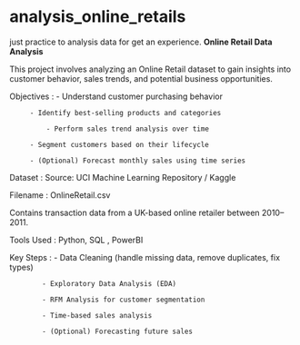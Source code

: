 # analysis_online_retails
just practice to analysis data for get an experience.
**Online Retail Data Analysis**

This project involves analyzing an Online Retail dataset to gain insights into customer behavior, sales trends, and potential business opportunities.

Objectives : - Understand customer purchasing behavior

	     - Identify best-selling products and categories

             - Perform sales trend analysis over time

	     - Segment customers based on their lifecycle

	     - (Optional) Forecast monthly sales using time series

Dataset :	Source: UCI Machine Learning Repository / Kaggle

Filename : OnlineRetail.csv

Contains transaction data from a UK-based online retailer between 2010–2011.

Tools Used : Python, SQL , PowerBI

Key Steps : - Data Cleaning (handle missing data, remove duplicates, fix types)

            - Exploratory Data Analysis (EDA)

            - RFM Analysis for customer segmentation

            - Time-based sales analysis

            - (Optional) Forecasting future sales
